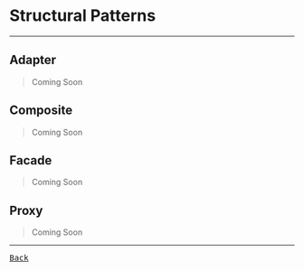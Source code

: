# Structural Patterns

---

## Adapter

> Coming Soon

## Composite

> Coming Soon

## Facade

> Coming Soon

## Proxy

> Coming Soon

---

[<kbd> Back </kbd>](./../readme.md)
